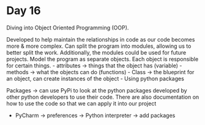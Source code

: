 # Day 16

Diving into Object Oriented Programming (OOP).

Developed to help maintain the relationships in code as our code becomes more & more complex. Can split the program into modules, 
allowing us to better split the work. Additionally, the modules could be used for future projects.
Model the program as separate objects. Each object is responsible for certain things.
    - attributes -> things that the object has (variable)
    - methods -> what the objects can do (functions)
    - Class -> the blueprint for an object, can create instances of the object
    - Using python packages

Packages -> can use PyPi to look at the python packages developed by other python developers to use their code. There are also 
documentation on how to use the code so that we can apply it into our project
+ PyCharm -> preferences -> Python interpreter -> add packages   